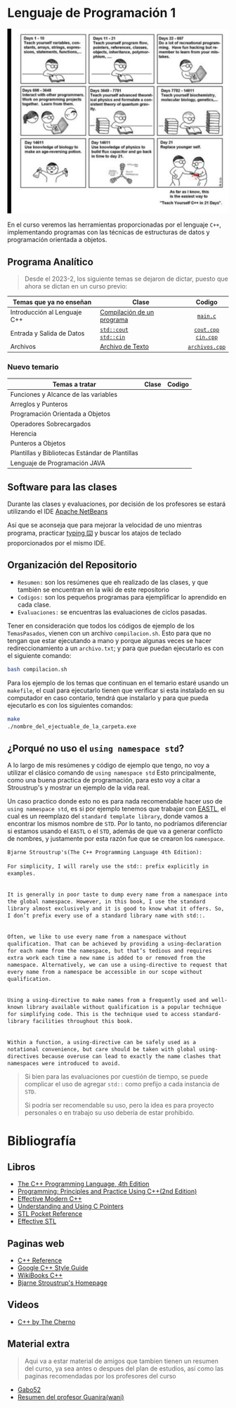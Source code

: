 # Lenguaje de Programación 1

![](Img/CPPmeme.jpeg)

En el curso veremos las herramientas proporcionadas por el lenguaje `C++`, implementando programas
con las técnicas de estructuras de datos y programación orientada  a objetos.

## Programa Analítico

> Desde el 2023-2, los siguiente temas se dejaron de dictar, puesto que ahora se
> dictan en un curso previo:

| Temas que ya no enseñan      | Clase                                                                                                        |                                                 Codigo                                                  |
| ---------------------------- | ------------------------------------------------------------------------------------------------------------ | :-----------------------------------------------------------------------------------------------------: |
| Introducción al Lenguaje C++ | [Compilación de un programa](Resumen/ResumenTemasPasados/01Compilacion.md)                                   |                           [`main.c`](Codigos/TemasPasados/01Compiler/main.c)                            |
| Entrada y Salida de Datos    | [`std::cout`](Resumen/ResumenTemasPasados/02Cout.md) <br> [`std::cin`](Resumen/ResumenTemasPasados/03Cin.md) | [`cout.cpp`](Codigos/TemasPasados/02Cout/cout.cpp) <br> [`cin.cpp`](Codigos/TemasPasados/03Cin/cin.cpp) |
| Archivos                     | [Archivo de Texto](Resumen/ResumenTemasPasados/04Archivo.md)                                                 |                     [`archivos.cpp`](Codigos/TemasPasados/04Archivos/archivos.cpp)                      |

<h3> Nuevo temario</h3>

| Temas a tratar                                  | Clase | Codigo |
| ----------------------------------------------- | :---: | :----: |
| Funciones y Alcance de las variables            |       |        |
| Arreglos y Punteros                             |       |        |
| Programación Orientada a Objetos                |       |        |
| Operadores Sobrecargados                        |       |        |
| Herencia                                        |       |        |
| Punteros a Objetos                              |       |        |
| Plantillas y Bibliotecas Estándar de Plantillas |       |        |
| Lenguaje de Programación JAVA                   |       |        |

## Software para las clases

Durante las clases y evaluaciones, por decisión de los profesores se estará utilizando el IDE [ Apache NetBeans](https://netbeans.apache.org)

Así que se aconseja que para mejorar la velocidad de uno mientras programa, practicar [typing ⌨️](https://www.typingclub.com/) y buscar los atajos 
de teclado proporcionados por el mismo IDE.

## Organización del Repositorio

- `Resumen:` son los resúmenes que eh realizado de las clases, y que también se encuentran en la wiki de este repositorio
- `Codigos:` son los pequeños programas para ejemplificar lo aprendido en cada clase.
- `Evaluaciones:` se encuentras las evaluaciones de ciclos pasadas.

Tener en consideración que todos los códigos de ejemplo de los `TemasPasados`, vienen con un archivo `compilacion.sh`. Esto para que no tengan que estar ejecutando
a mano y porque algunas veces se hacer redireccionamiento a un `archivo.txt`; y para que puedan ejecutarlo es con el siguiente comando:

```bash
bash compilacion.sh
```

Para los ejemplo de los temas que continuan en el temario estaré usando un `makefile`,
el cual para ejecutarlo tienen que verificar si esta instalado en su computador
en caso contario, tendrá que instalarlo y para que pueda ejecutarlo es con los
siguientes comandos:

```bash
make
./nombre_del_ejectuable_de_la_carpeta.exe
```

## ¿Porqué no uso el `using namespace std`?

A lo largo de mis resúmenes y código de ejemplo que tengo, no voy a utilizar el clásico comando de `using namespace std`
Esto principalmente, como una buena practica de programación, para esto voy a citar a Stroustrup's y mostrar un ejemplo de la vida real.

Un caso practico donde esto no es para nada recomendable hacer uso de `using namespace std`, es si por ejemplo 
tenemos que trabajar con [EASTL](https://github.com/electronicarts/EASTL), el cual es un reemplazo del `standard template library`, donde vamos a encontrar los
mismos nombre de `STD`. Por lo tanto, no podríamos diferenciar si estamos usando el `EASTL` o el `STD`, además de que va a
generar conflicto de nombres, y justamente por esta razón fue que se crearon los `namespace`.

```
Bjarne Stroustrup's(The C++ Programming Language 4th Edition):

For simplicity, I will rarely use the std:: prefix explicitly in examples.


It is generally in poor taste to dump every name from a namespace into the global namespace. However, in this book, I use the standard library almost exclusively and it is good to know what it offers. So, I don’t prefix every use of a standard library name with std::.


Often, we like to use every name from a namespace without qualification. That can be achieved by providing a using-declaration for each name from the namespace, but that’s tedious and requires extra work each time a new name is added to or removed from the namespace. Alternatively, we can use a using-directive to request that every name from a namespace be accessible in our scope without qualification.


Using a using-directive to make names from a frequently used and well-known library available without qualification is a popular technique for simplifying code. This is the technique used to access standard-library facilities throughout this book.


Within a function, a using-directive can be safely used as a notational convenience, but care should be taken with global using-directives because overuse can lead to exactly the name clashes that namespaces were introduced to avoid.
```

> Si bien para las evaluaciones por cuestión de tiempo, se puede complicar el uso de agregar `std::` como prefijo a cada instancia de `STD`.
> 
> Si podría ser recomendable su uso, pero la idea es para proyecto personales o en trabajo su uso debería de estar prohibido.

# Bibliografía

## Libros 
- [The C++ Programming Language, 4th Edition](https://www.amazon.com/C-Programming-Language-4th/dp/0321563840)
- [Programming: Principles and Practice Using C++(2nd Edition)](https://www.amazon.com/Programming-Principles-Practice-Using-2nd/dp/0321992784/)
- [Effective Modern C++](https://www.oreilly.com/library/view/effective-modern-c/9781491908419/)
- [Understanding and Using C Pointers](https://www.oreilly.com/library/view/understanding-and-using/9781449344535/)
- [STL Pocket Reference](https://www.oreilly.com/library/view/stl-pocket-reference/9781491947579/)
- [Effective STL](https://www.oreilly.com/library/view/effective-stl/9780321545183/)

## Paginas web

- [C++ Reference](https://en.cppreference.com/w/)
- [Google C++ Style Guide](https://google.github.io/styleguide/cppguide.html)
- [WikiBooks C++](https://en.wikibooks.org/wiki/C%2B%2B_Programming)
- [Bjarne Stroustrup's Homepage](https://www.stroustrup.com/index.html)

## Videos

- [C++ by The Cherno](https://www.youtube.com/playlist?list=PLlrATfBNZ98dudnM48yfGUldqGD0S4FFb)
<!--
- [Prebasicos - Club de Algoritmia ESCOM](https://www.youtube.com/playlist?list=PL9wiQuRDQP0qvPPGLQYrmcUBr9UOzW_vu)
-->
## Material extra

> Aqui va a estar material de amigos que tambien tienen un resumen del curso, ya sea
> antes o despues del plan de estudios, así como las paginas recomendadas por los profesores
> del curso

- [Gabo52](https://github.com/gabo52/LenguajeDeProgramacion1)
- [Resumen del profesor Guanira(wani)](https://agora.pucp.edu.pe/inf2170681/)

